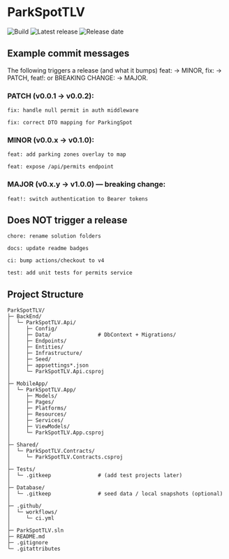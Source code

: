 ﻿# ParkSpotTLV
<!-- Status & releases -->
![Build](https://img.shields.io/github/actions/workflow/status/gwchar2/ParkSpotTLV-Demo/ci.yml?branch=master&label=Build%20%2B%20Tests)
![Latest release](https://img.shields.io/github/v/release/gwchar2/ParkSpotTLV-Demo?display_name=tag&sort=semver)
![Release date](https://img.shields.io/github/release-date/gwchar2/ParkSpotTLV-Demo)


## Example commit messages
The following triggers a release (and what it bumps)
feat: → MINOR, fix: → PATCH, feat!: or BREAKING CHANGE: → MAJOR.

### PATCH (v0.0.1 → v0.0.2):

```fix: handle null permit in auth middleware```

```fix: correct DTO mapping for ParkingSpot```

### MINOR (v0.0.x → v0.1.0):

```feat: add parking zones overlay to map```

```feat: expose /api/permits endpoint```

### MAJOR (v0.x.y → v1.0.0) — breaking change:

```feat!: switch authentication to Bearer tokens```

## Does NOT trigger a release

```chore: rename solution folders```

```docs: update readme badges```

```ci: bump actions/checkout to v4```

```test: add unit tests for permits service```


## Project Structure
```
ParkSpotTLV/
├─ BackEnd/
│  └─ ParkSpotTLV.Api/
│     ├─ Config/
│     ├─ Data/               # DbContext + Migrations/
│     ├─ Endpoints/
│     ├─ Entities/
│     ├─ Infrastructure/
│     ├─ Seed/
│     ├─ appsettings*.json
│     └─ ParkSpotTLV.Api.csproj
│
├─ MobileApp/
│  └─ ParkSpotTLV.App/
│     ├─ Models/
│     ├─ Pages/
│     ├─ Platforms/
│     ├─ Resources/
│     ├─ Services/
│     ├─ ViewModels/
│     └─ ParkSpotTLV.App.csproj
│
├─ Shared/
│  └─ ParkSpotTLV.Contracts/
│     └─ ParkSpotTLV.Contracts.csproj
│
├─ Tests/
│  └─ .gitkeep               # (add test projects later)
│
├─ Database/
│  └─ .gitkeep               # seed data / local snapshots (optional)
│
├─ .github/
│  └─ workflows/
│     └─ ci.yml
│
├─ ParkSpotTLV.sln
├─ README.md
├─ .gitignore
└─ .gitattributes
```